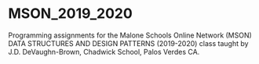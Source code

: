# MSON_2019_2020
Programming assignments for the Malone Schools Online Network (MSON) DATA STRUCTURES AND DESIGN PATTERNS (2019-2020) class taught by J.D. DeVaughn-Brown, Chadwick School, Palos Verdes CA.
